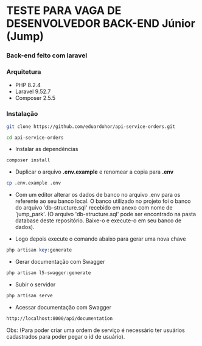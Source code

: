 # TESTE PARA VAGA DE DESENVOLVEDOR BACK-END Júnior (Jump)

### Back-end feito com laravel

### Arquitetura 

- PHP 8.2.4
- Laravel 9.52.7
- Composer 2.5.5

### Instalação
```sh
git clone https://github.com/eduardohor/api-service-orders.git
```

```sh
cd api-service-orders
```

- Instalar as dependências

```sh
composer install
```

- Duplicar o arquivo **.env.example** e renomear a copia para **.env**
```sh
cp .env.example .env
```

- Com um editor alterar os dados de banco no arquivo .env para os referente ao seu banco local. O banco utilizado no projeto foi o banco do arquivo 'db-structure.sql' recebido em anexo com nome de 'jump_park'. (O arquivo 'db-structure.sql' pode ser encontrado na pasta database deste repositório. Baixe-o e execute-o em seu banco de dados).

- Logo depois execute o comando abaixo para gerar uma nova chave
```PHP
php artisan key:generate
```

- Gerar documentação com Swagger

```sh
php artisan l5-swagger:generate
```

- Subir o servidor

```sh
php artisan serve
```

 - Acessar documentação com Swagger

```sh
http://localhost:8000/api/documentation
```

Obs: (Para poder criar uma ordem de serviço é necessário ter usuários cadastrados para poder pegar o id de usuário).
